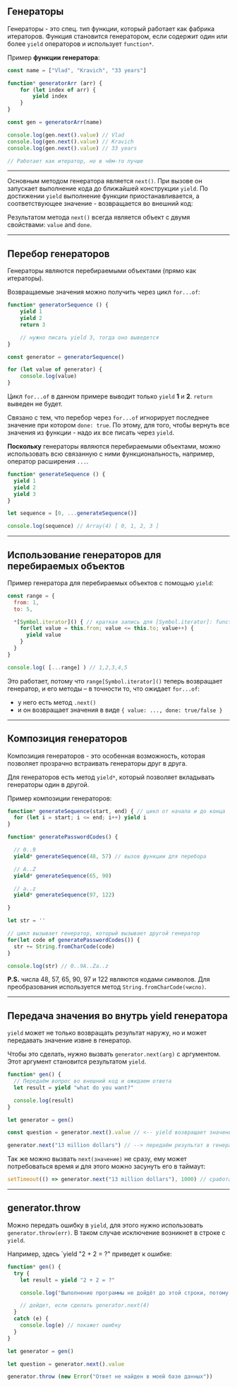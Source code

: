 
## Генераторы

Генераторы - это спец. тип функции, который работает как фабрика итераторов. Функция становится генератором, если содержит один или более `yield` операторов и использует `function*`.

Пример **функции генератора**:

```javascript
const name = ["Vlad", "Kravich", "33 years"]

function* generatorArr (arr) {
    for (let index of arr) {
        yield index
    }
}

const gen = generatorArr(name)

console.log(gen.next().value) // Vlad
console.log(gen.next().value) // Kravich
console.log(gen.next().value) // 33 years

// Работает как итератор, но в чём-то лучше
```
***

Основным методом генератора является `next()`. При вызове он запускает выполнение кода до ближайшей конструкции `yield`. По достижении `yield` выполнение функции приостанавливается, а соответствующее значение - возвращается во внешний код: 

Результатом метода `next()` всегда является объект с двумя свойствами: `value` and `done`.
***

## Перебор генераторов

Генераторы являются перебираемыми объектами (прямо как итераторы).

Возвращаемые значения можно получить через цикл `for...of`: 

```javascript
function* generatorSequence () {
    yield 1
    yield 2
    return 3

    // нужно писать yield 3, тогда оно выведется
}

const generator = generatorSequence() 

for (let value of generator) {
    console.log(value)
}
```

Цикл `for...of` в данном примере выводит только `yield` **1** и **2**. `return` выведен не будет. 

Связано с тем, что перебор через `for...of` игнорирует последнее значение при котором `done: true`. По этому, для того, чтобы вернуть все значения из функции - надо их все писать через `yield`.


**Поскольку** генераторы являются перебираемыми объектами, можно использовать всю связанную с ними функциональность, например, оператор расширения `...`.

```javascript
function* generateSequence () {
  yield 1
  yield 2
  yield 3
}

let sequence = [0, ...generateSequence()]

console.log(sequence) // Array(4) [ 0, 1, 2, 3 ]
```
***

## Использование генераторов для перебираемых объектов

Пример генератора для перебираемых объектов с помощью `yield`:

```javascript
const range = {
  from: 1,
  to: 5,

  *[Symbol.iterator]() { // краткая запись для [Symbol.iterator]: function*()
    for(let value = this.from; value <= this.to; value++) {
      yield value
    }
  }
}

console.log( [...range] ) // 1,2,3,4,5
```

Это работает, потому что `range[Symbol.iterator]()` теперь возвращает генератор, и его методы – в точности то, что ожидает `for...of`:

* у него есть метод `.next()`
* и он возвращает значения в виде `{ value: ..., done: true/false }`
***

## Композиция генераторов

Композиция генераторов - это особенная возможность, которая позволяет прозрачно встраивать генераторы друг в друга. 

Для генераторов есть метод `yield*`, который позволяет вкладывать генераторы один в другой. 

Пример композиции генераторов: 


```javascript
function* generateSequence(start, end) { // цикл от начала и до конца
  for (let i = start; i <= end; i++) yield i
}

function* generatePasswordCodes() {

  // 0..9
  yield* generateSequence(48, 57) // вызов функции для перебора

  // A..Z
  yield* generateSequence(65, 90)

  // a..z
  yield* generateSequence(97, 122)

}

let str = ''

// цикл вызывает генератор, который вызывает другой генератор
for(let code of generatePasswordCodes()) {
  str += String.fromCharCode(code) 
}

console.log(str) // 0..9A..Za..z
```

**P.S.** числа 48, 57, 65, 90, 97 и 122 являются кодами символов. Для преобразования используется метод `String.fromCharCode(число)`.
***

## Передача значения во внутрь yield генератора

`yield` может не только возвращать результат наружу, но и может передавать значение извне в генератор.

Чтобы это сделать, нужно вызвать `generator.next(arg)` с аргументом. Этот аргумент становится результатом `yield`.

```javascript
function* gen() {
  // Передаём вопрос во внешний код и ожидаем ответа
  let result = yield "what do you want?"

  console.log(result)
}

let generator = gen()

const question = generator.next().value // <-- yield возвращает значение

generator.next("13 million dollars") // --> передаём результат в генератор
```


Так же можно вызвать `next(значение)` не сразу, ему может потребоваться время и для этого можно засунуть его в таймаут: 

```javascript
setTimeout(() => generator.next("13 million dollars"), 1000) // сработает через секунду
```
***

## generator.throw

Можно передать ошибку в `yield`, для этого нужно использовать `generator.throw(err)`. В таком случае исключение возникнет в строке с `yield`.

Например, здесь `yield "2 + 2 = ?" приведет к ошибке: 

```javascript
function* gen() {
  try {
    let result = yield "2 + 2 = ?" 

    console.log("Выполнение программы не дойдёт до этой строки, потому что выше возникнет исключение")

    // дойдет, если сделать generator.next(4)
  } 
  catch (e) {
    console.log(e) // покажет ошибку
  }
}

let generator = gen()

let question = generator.next().value

generator.throw (new Error("Ответ не найден в моей базе данных")) 
```